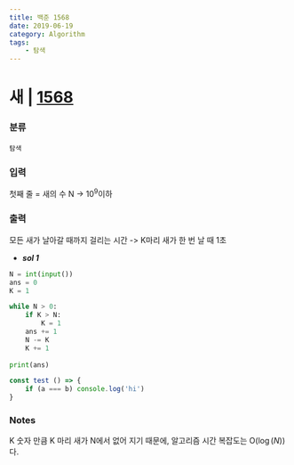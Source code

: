 ```yaml
---
title: 백준 1568
date: 2019-06-19
category: Algorithm
tags:
    - 탐색
---
```


# 새 | [1568](https://www.acmicpc.net/problem/1568)

### 분류
`탐색`

### 입력
첫째 줄 = 새의 수 N -> $10^9$이하

### 출력
모든 새가 날아갈 때까지 걸리는 시간 -> K마리 새가 한 번 날 때 1초

- ***sol 1***

```python
N = int(input())
ans = 0
K = 1

while N > 0:
    if K > N:
        K = 1
    ans += 1
    N -= K
    K += 1
    
print(ans)
```

```javascript
const test () => {
    if (a === b) console.log('hi')
}
```

### Notes
K 숫자 만큼 K 마리 새가 N에서 없어 지기 때문에, 알고리즘 시간 복잡도는 O($\log(N)$)다.

